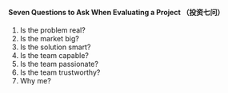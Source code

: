 #### Seven Questions to Ask When Evaluating a Project （投资七问）

1. Is the problem real?
1. Is the market big?
1. Is the solution smart?
1. Is the team capable?
1. Is the team passionate?
1. Is the team trustworthy?
1. Why me?
